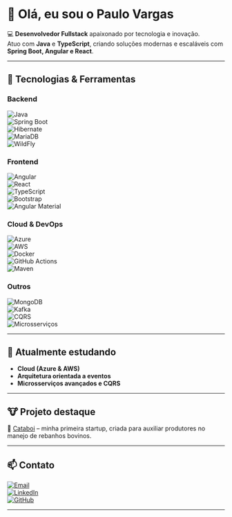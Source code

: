 # 👋 Olá, eu sou o Paulo Vargas  

💻 **Desenvolvedor Fullstack** apaixonado por tecnologia e inovação.  
Atuo com **Java** e **TypeScript**, criando soluções modernas e escaláveis com **Spring Boot, Angular e React**.  

---

## 🚀 Tecnologias & Ferramentas  

### Backend  
![Java](https://img.shields.io/badge/Java-11+-red?logo=java&logoColor=white)  
![Spring Boot](https://img.shields.io/badge/Spring%20Boot-6DB33F?logo=springboot&logoColor=white)  
![Hibernate](https://img.shields.io/badge/Hibernate-59666C?logo=hibernate&logoColor=white)  
![MariaDB](https://img.shields.io/badge/MariaDB-003545?logo=mariadb&logoColor=white)  
![WildFly](https://img.shields.io/badge/WildFly-FF6600?logo=java&logoColor=white)  

### Frontend  
![Angular](https://img.shields.io/badge/Angular-17-DD0031?logo=angular&logoColor=white)  
![React](https://img.shields.io/badge/React-18-61DAFB?logo=react&logoColor=black)  
![TypeScript](https://img.shields.io/badge/TypeScript-007ACC?logo=typescript&logoColor=white)  
![Bootstrap](https://img.shields.io/badge/Bootstrap-7952B3?logo=bootstrap&logoColor=white)  
![Angular Material](https://img.shields.io/badge/Angular%20Material-757575?logo=angular&logoColor=white)  

### Cloud & DevOps  
![Azure](https://img.shields.io/badge/Microsoft%20Azure-0089D6?logo=microsoftazure&logoColor=white)  
![AWS](https://img.shields.io/badge/Amazon%20AWS-232F3E?logo=amazonaws&logoColor=white)  
![Docker](https://img.shields.io/badge/Docker-2496ED?logo=docker&logoColor=white)  
![GitHub Actions](https://img.shields.io/badge/GitHub%20Actions-2088FF?logo=githubactions&logoColor=white)  
![Maven](https://img.shields.io/badge/Maven-C71A36?logo=apachemaven&logoColor=white)  

### Outros  
![MongoDB](https://img.shields.io/badge/MongoDB-47A248?logo=mongodb&logoColor=white)  
![Kafka](https://img.shields.io/badge/Apache%20Kafka-231F20?logo=apachekafka&logoColor=white)  
![CQRS](https://img.shields.io/badge/Arquitetura-CQRS-blue)  
![Microsserviços](https://img.shields.io/badge/Arquitetura-Microsserviços-green)  

---

## 🌱 Atualmente estudando  
- **Cloud (Azure & AWS)**  
- **Arquitetura orientada a eventos**  
- **Microsserviços avançados e CQRS**  

---

## 🐮 Projeto destaque  
📌 [Cataboi](https://paulovargas.github.io/Startup/) – minha primeira startup, criada para auxiliar produtores no manejo de rebanhos bovinos.  

---

## 📫 Contato  
[![Email](https://img.shields.io/badge/Email-paulotomegomesdevargas%40hotmail.com-red?logo=gmail&logoColor=white)](mailto:paulotomegomesdevargas@hotmail.com)  
[![LinkedIn](https://img.shields.io/badge/LinkedIn-Paulo%20Vargas-0077B5?logo=linkedin&logoColor=white)](https://linkedin.com/in/paulovargas)  
[![GitHub](https://img.shields.io/badge/GitHub-paulovargas-181717?logo=github&logoColor=white)](https://github.com/paulovargas)  

---
